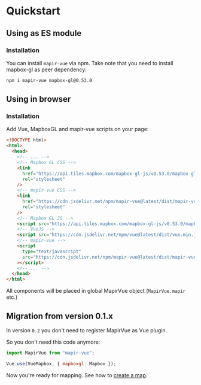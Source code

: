 # Quickstart

## Using as ES module

### Installation

You can install `mapir-vue` via npm. Take note that you need to install mapbox-gl as peer dependency:

```bash
npm i mapir-vue mapbox-gl@0.53.0
```

## Using in browser

### Installation

Add Vue, MapboxGL and mapir-vue scripts on your page:

```html
<!DOCTYPE html>
<html>
  <head>
    <!-- ... -->
    <!-- Mapbox GL CSS -->
    <link
      href="https://api.tiles.mapbox.com/mapbox-gl-js/v0.53.0/mapbox-gl.css"
      rel="stylesheet"
    />
    <!-- mapir-vue CSS -->
    <link
      href="https://cdn.jsdelivr.net/npm/mapir-vue@latest/dist/mapir-vue.css"
      rel="stylesheet"
    />
    <!-- Mapbox GL JS -->
    <script src="https://api.tiles.mapbox.com/mapbox-gl-js/v0.53.0/mapbox-gl.js"></script>
    <!-- VueJS -->
    <script src="https://cdn.jsdelivr.net/npm/vue@latest/dist/vue.min.js"></script>
    <!-- mapir-vue -->
    <script
      type="text/javascript"
      src="https://cdn.jsdelivr.net/npm/mapir-vue@latest/dist/mapir-vue.min.js"
    ></script>
    <!-- ... -->
  </head>
</html>
```

All components will be placed in global MapirVue object (`MapirVue.mapir` etc.)

## Migration from version 0.1.x

In version `0.2` you don't need to register MapirVue as Vue plugin.

So you don't need this code anymore:

```js
import MapirVue from "mapir-vue";

Vue.use(VueMapbox, { mapboxgl: Mapbox });
```

Now you're ready for mapping. See how to [create a map](/guide/basemap.md).
